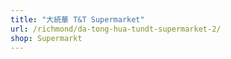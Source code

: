 ```yaml
---
title: "大統華 T&T Supermarket"
url: /richmond/da-tong-hua-tundt-supermarket-2/
shop: Supermarkt
---
```

